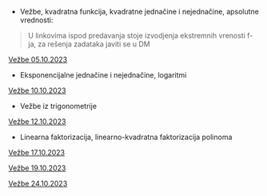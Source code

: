 - Vežbe, kvadratna funkcija, kvadratne jednačine i nejednačine, apsolutne vrednosti:
> U linkovima ispod predavanja stoje izvodjenja ekstremnih vrenosti f-ja, za rešenja zadataka javiti se u DM

[Vežbe 05.10.2023](https://drive.google.com/file/d/1eEONHCBsqQQ7j3Kbu5hlkIjvsfnSczOT/view?usp=sharing)

- Eksponencijalne jednačine i nejednačine, logaritmi

[Vežbe 10.10.2023](https://drive.google.com/file/d/1ostvISTJ_Or0rHqe02AW3-yG8hcrWUOk/view?usp=sharing)

- Vežbe iz trigonometrije

[Vežbe 12.10.2023](https://drive.google.com/file/d/1ChhndZarEJbCqXRdbEMXt6dCVINrge6G/view?usp=sharing)

- Linearna faktorizacija, linearno-kvadratna faktorizacija polinoma

[Vežbe 17.10.2023](https://drive.google.com/file/d/1Vz3Cc_4u5m-gW6AHUq7DZ6vMFm4dplls/view?usp=sharing)

[Vežbe 19.10.2023](https://drive.google.com/file/d/1IhruqToHWEv-6rxnXvxgXnf3-txWkqMs/view?usp=sharing)

[Vežbe 24.10.2023](https://drive.google.com/file/d/1ZRP3y4vWvNZLP_OTUUVfZWRegIOaILgQ/view?usp=sharing)

